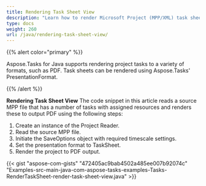 ```yaml
---
title: Rendering Task Sheet View
description: "Learn how to render Microsoft Project (MPP/XML) task sheet views using Aspose.Tasks for Java."
type: docs
weight: 260
url: /java/rendering-task-sheet-view/
---
```


{{% alert color="primary" %}} 

Aspose.Tasks for Java supports rendering project tasks to a variety of formats, such as PDF. Task sheets can be rendered using Aspose.Tasks' PresentationFormat.

{{% /alert %}}

**Rendering Task Sheet View**
The code snippet in this article reads a source MPP file that has a number of tasks with assigned resources and renders these to output PDF using the following steps:

1. Create an instance of the Project Reader.
2. Read the source MPP file.
3. Initiate the SaveOptions object with required timescale settings.
4. Set the presentation format to TaskSheet.
5. Render the project to PDF output.

{{< gist "aspose-com-gists" "472405ac9bab4502a485ee007b92074c" "Examples-src-main-java-com-aspose-tasks-examples-Tasks-RenderTaskSheet-render-task-sheet-view.java" >}}
